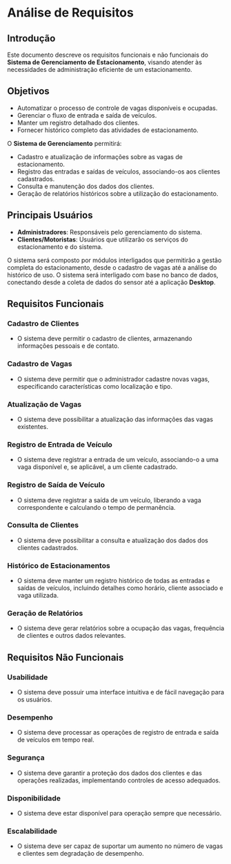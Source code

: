 # Análise de Requisitos

## Introdução

Este documento descreve os requisitos funcionais e não funcionais do **Sistema de Gerenciamento de Estacionamento**, visando atender às necessidades de administração eficiente de um estacionamento.

## Objetivos

- Automatizar o processo de controle de vagas disponíveis e ocupadas.
- Gerenciar o fluxo de entrada e saída de veículos.
- Manter um registro detalhado dos clientes.
- Fornecer histórico completo das atividades de estacionamento.

O **Sistema de Gerenciamento** permitirá:

- Cadastro e atualização de informações sobre as vagas de estacionamento.
- Registro das entradas e saídas de veículos, associando-os aos clientes cadastrados.
- Consulta e manutenção dos dados dos clientes.
- Geração de relatórios históricos sobre a utilização do estacionamento.

## Principais Usuários

- **Administradores**: Responsáveis pelo gerenciamento do sistema.
- **Clientes/Motoristas**: Usuários que utilizarão os serviços do estacionamento e do sistema.

O sistema será composto por módulos interligados que permitirão a gestão completa do estacionamento, desde o cadastro de vagas até a análise do histórico de uso. O sistema será interligado com base no banco de dados, conectando desde a coleta de dados do sensor até a aplicação **Desktop**.

## Requisitos Funcionais

### Cadastro de Clientes
- O sistema deve permitir o cadastro de clientes, armazenando informações pessoais e de contato.

### Cadastro de Vagas
- O sistema deve permitir que o administrador cadastre novas vagas, especificando características como localização e tipo.

### Atualização de Vagas
- O sistema deve possibilitar a atualização das informações das vagas existentes.

### Registro de Entrada de Veículo
- O sistema deve registrar a entrada de um veículo, associando-o a uma vaga disponível e, se aplicável, a um cliente cadastrado.

### Registro de Saída de Veículo
- O sistema deve registrar a saída de um veículo, liberando a vaga correspondente e calculando o tempo de permanência.

### Consulta de Clientes
- O sistema deve possibilitar a consulta e atualização dos dados dos clientes cadastrados.

### Histórico de Estacionamentos
- O sistema deve manter um registro histórico de todas as entradas e saídas de veículos, incluindo detalhes como horário, cliente associado e vaga utilizada.

### Geração de Relatórios
- O sistema deve gerar relatórios sobre a ocupação das vagas, frequência de clientes e outros dados relevantes.

## Requisitos Não Funcionais

### Usabilidade
- O sistema deve possuir uma interface intuitiva e de fácil navegação para os usuários.

### Desempenho
- O sistema deve processar as operações de registro de entrada e saída de veículos em tempo real.

### Segurança
- O sistema deve garantir a proteção dos dados dos clientes e das operações realizadas, implementando controles de acesso adequados.

### Disponibilidade
- O sistema deve estar disponível para operação sempre que necessário.

### Escalabilidade
- O sistema deve ser capaz de suportar um aumento no número de vagas e clientes sem degradação de desempenho.
